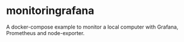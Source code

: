 # monitoringrafana

A docker-compose example to monitor a local computer with Grafana, Prometheus and node-exporter.
